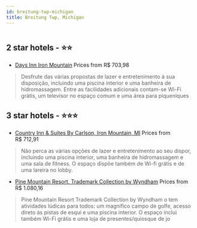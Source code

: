 ```yaml
---
id: breitung-twp-michigan
title: Breitung Twp, Michigan
---
```


<center><img src="https://i.travelapi.com/hotels/1000000/20000/11400/11394/483551e7_z.jpg" alt="" /></center>


##  2 star hotels - ⭐️⭐️

-    [Days Inn Iron Mountain](https://us.hurb.com/hotelseitung-twp/days-inn-iron-mountain-HT-T9FO?cmp=18055) Prices from R$ 703,98
   > Desfrute das várias propostas de lazer e entretenimento à sua disposição, incluindo uma piscina interior e uma banheira de hidromassagem. Entre as facilidades adicionais contam-se Wi-Fi grátis, um televisor no espaço comum e uma área para piqueniques

##  3 star hotels - ⭐️⭐️⭐️

-    [Country Inn & Suites By Carlson, Iron Mountain, MI](https://us.hurb.com/hotelseitung-twp/country-inn-suites-by-carlson-iron-mountain-mi-HT-ZWKQ?cmp=18055) Prices from R$ 712,91
   > Não perca as várias opções de lazer e entretenimento ao seu dispor, incluindo uma piscina interior, uma banheira de hidromassagem e uma sala de fitness. O espaço dispõe também de Wi-fi grátis e de uma lareira no lobby.
-    [Pine Mountain Resort, Trademark Collection by Wyndham](https://us.hurb.com/hotelseitung-twp/pine-mountain-resort-trademark-collection-by-wyndham-HT-N747?cmp=18055) Prices from R$ 1.080,16
   > Pine Mountain Resort Trademark Collection by Wyndham o tem atividades lúdicas para todos: um magnífico campo de golfe, acesso direto às pistas de esqui e uma piscina interior. O espaço inclui também Wi-Fi grátis e uma loja de presentes/quiosque de jo
